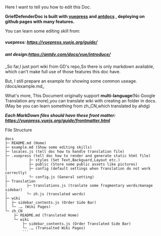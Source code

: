 Here I want to tell you how to edit this Doc.

**GriefDefenderDoc is built with [vuepress](https://github.com/vuejs/vuepress) and [antdocs](https://github.com/zpfz/vuepress-theme-antdocs) , deploying on github pages with many features.**

You can learn some editing skill from:
##### vuepress: https://vuepress.vuejs.org/guide/
##### ant design:https://antdv.com/docs/vue/introduce/

_So far,I just port wiki from GD's repo,So there is only markdown available, which can't make full use of those features this doc have.

But, I still prepare an example for showing some common useage.
/docs/example.md_

What's more, This Document originally support **multi-language**(No Google Translation any more),you can translate wiki with creating an folder in docs.(May be you can learn something from zh_CN,which translated by ahdg)


_**Each MarkDown files should have these front matter: https://vuepress.vuejs.org/guide/frontmatter.html**_

File Structure
```
docs
├─ README.md (Home)
├─ example.md (Show some editing skills)
├─ locales.js (tell doc how to handle translation file)
├─ .vuepress (tell doc how to render and generate static html file)
│          ├─ styles (Set Text,Backguard,Layout etc.)
│          ├─ public (Store some public assets like pictures)
│          ├─ config (default settings when Translation do not work correctly)
│          └─ config.js (General setting)
├─ Translation
│         ├─ translations.js (tranlate some fragmentary words/manage sidebar)
│         └─ zh.js (translated words)
├─ wiki
│  ├─ sidebar_contents.js (Order Side Bar)
│  └─ .… (Wiki Pages)
└─ zh_CN
    ├─ README.md (Translated Home)
    └─ wiki
        ├─ sidebar_contents.js (Order Translated Side Bar)
        └─ .… (Transalted Wiki Pages)
        ```